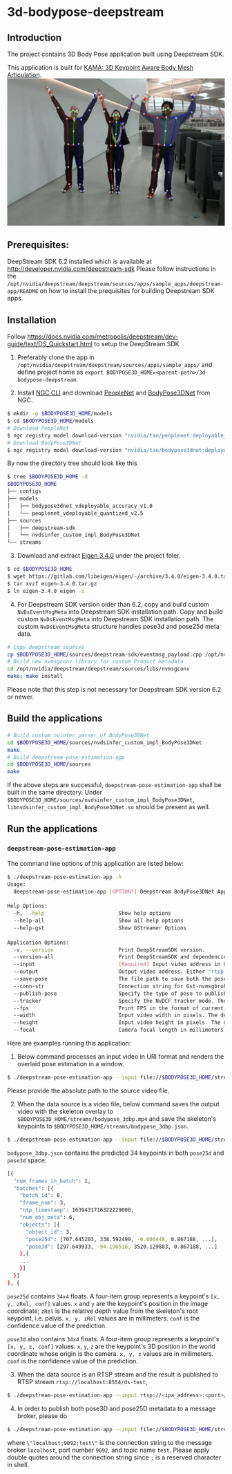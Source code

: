 # 3d-bodypose-deepstream

## Introduction
The project contains 3D Body Pose application built using  Deepstream SDK.

This application is built for [KAMA: 3D Keypoint Aware Body Mesh Articulation](https://arxiv.org/abs/2104.13502).
![sample pose output](./sources/.screenshot.png)
## Prerequisites:
DeepStream SDK 6.2 installed which is available at  http://developer.nvidia.com/deepstream-sdk
Please follow instructions in the `/opt/nvidia/deepstream/deepstream/sources/apps/sample_apps/deepstream-app/README` on how
to install the prequisites for building Deepstream SDK apps.

## Installation
Follow https://docs.nvidia.com/metropolis/deepstream/dev-guide/text/DS_Quickstart.html to setup the DeepStream SDK

1. Preferably clone the app in
  `/opt/nvidia/deepstream/deepstream/sources/apps/sample_apps/`
and define project home as `export BODYPOSE3D_HOME=<parent-path>/3d-bodypose-deepstream`.

2. Install [NGC CLI](https://ngc.nvidia.com/setup/installers/cli) and download [PeopleNet](https://catalog.ngc.nvidia.com/orgs/nvidia/teams/tao/models/peoplenet) and [BodyPose3DNet](https://ngc.nvidia.com/models/nvstaging:tao:bodypose3dnet) from NGC.
```bash
$ mkdir -p $BODYPOSE3D_HOME/models
$ cd $BODYPOSE3D_HOME/models
# Download PeopleNet
$ ngc registry model download-version "nvidia/tao/peoplenet:deployable_quantized_v2.5"
# Download BodyPose3DNet
$ ngc registry model download-version "nvidia/tao/bodypose3dnet:deployable_accuracy_v1.0"
```

By now the directory tree should look like this
```bash
$ tree $BODYPOSE3D_HOME -d
$BODYPOSE3D_HOME
├── configs
├── models
│   ├── bodypose3dnet_vdeployable_accuracy_v1.0
│   └── peoplenet_vdeployable_quantized_v2.5
├── sources
│   ├── deepstream-sdk
│   └── nvdsinfer_custom_impl_BodyPose3DNet
└── streams
```

3. Download and extract [Eigen 3.4.0](https://eigen.tuxfamily.org/index.php?title=Main_Page) under the project foler.
```bash
$ cd $BODYPOSE3D_HOME
$ wget https://gitlab.com/libeigen/eigen/-/archive/3.4.0/eigen-3.4.0.tar.gz
$ tar xvzf eigen-3.4.0.tar.gz
$ ln eigen-3.4.0 eigen -s
```

4. For Deepstream SDK version older than 6.2, copy and build custom `NvDsEventMsgMeta` into Deepstream SDK installation path. Copy and build custom `NvDsEventMsgMeta` into Deepstream SDK installation path.
The custom `NvDsEventMsgMeta` structure handles pose3d and pose25d meta data.
```bash
# Copy deepstream sources
cp $BODYPOSE3D_HOME/sources/deepstream-sdk/eventmsg_payload.cpp /opt/nvidia/deepstream/deepstream/sources/libs/nvmsgconv/deepstream_schema
# Build new nvmsgconv library for custom Product metadata
cd /opt/nvidia/deepstream/deepstream/sources/libs/nvmsgconv
make; make install
```
Please note that this step is not necessary for Deepstream SDK version 6.2 or newer.

## Build the applications
```bash
# Build custom nvinfer parser of BodyPose3DNet
cd $BODYPOSE3D_HOME/sources/nvdsinfer_custom_impl_BodyPose3DNet
make
# Build deepstream-pose-estimation-app
cd $BODYPOSE3D_HOME/sources
make
```
If the above steps are successful, `deepstream-pose-estimation-app` shall be built in the same directory. Under `$BODYPOSE3D_HOME/sources/nvdsinfer_custom_impl_BodyPose3DNet`, `libnvdsinfer_custom_impl_BodyPose3DNet.so` should be present as well.

## Run the applications
### `deepstream-pose-estimation-app`
The command line options of this application are listed below:
```bash
$ ./deepstream-pose-estimation-app -h
Usage:
  deepstream-pose-estimation-app [OPTION?] Deepstream BodyPose3DNet App

Help Options:
  -h, --help                        Show help options
  --help-all                        Show all help options
  --help-gst                        Show GStreamer Options

Application Options:
  -v, --version                     Print DeepStreamSDK version.
  --version-all                     Print DeepStreamSDK and dependencies version.
  --input                           [Required] Input video address in URI format by starting with "rtsp://" or "file://".
  --output                          Output video address. Either "rtsp://" or a file path is acceptable. If the value is "rtsp://", then the result video is published at "rtsp://localhost:8554/ds-test".
  --save-pose                       The file path to save both the pose25d and the recovered pose3d in JSON format.
  --conn-str                        Connection string for Gst-nvmsgbroker, e.g. <ip address>;<port>;<topic>.
  --publish-pose                    Specify the type of pose to publish. Acceptable value is either "pose3d" or "pose25d". If not specified, both "pose3d" and "pose25d" are published to the message broker.
  --tracker                         Specify the NvDCF tracker mode. The acceptable value is either "accuracy" or "perf". The default value is "accuracy".
  --fps                             Print FPS in the format of current_fps (averaged_fps).
  --width                           Input video width in pixels. The default value is 1280.
  --height                          Input video height in pixels. The default value is 720.
  --focal                           Camera focal length in millimeters. The default value is 800.79041.
```

Here are examples running this application:
1. Below command processes an input video in URI format and renders the overlaid pose estimation in a window.
```bash
$ ./deepstream-pose-estimation-app --input file://$BODYPOSE3D_HOME/streams/bodypose.mp4
```
Please provide the absolute path to the source video file.

2. When the data source is a video file, below command saves the output video with the skeleton overlay to `$BODYPOSE3D_HOME/streams/bodypose_3dbp.mp4` and save the skeleton's keypoints to `$BODYPOSE3D_HOME/streams/bodypose_3dbp.json`.
```bash
$ ./deepstream-pose-estimation-app --input file://$BODYPOSE3D_HOME/streams/bodypose.mp4 --output $BODYPOSE3D_HOME/streams/bodypose_3dbp.mp4 --focal 800.0 --width 1280 --height 720 --fps --save-pose $BODYPOSE3D_HOME/streams/bodypose_3dbp.json
```
`bodypose_3dbp.json` contains the predicted 34 keypoints in both `pose25d` and `pose3d` space:
```bash
[{
  "num_frames_in_batch": 1,
  "batches": [{
    "batch_id": 0,
    "frame_num": 3,
    "ntp_timestamp": 1639431716322229000,
    "num_obj_meta": 6,
    "objects": [{
      "object_id": 3,
      "pose25d": [707.645203, 338.592499, -0.000448, 0.867188, ...],
      "pose3d": [297.649933, -94.196518, 3520.129883, 0.867188, ...]
    },{
    ...
    }]
  }]
}, {
```
`pose25d` contains `34x4` floats. A four-item group represents a keypoint's `[x, y, zRel, conf]`
values. `x` and `y` are the keypoint's position in the image coordinate; `zRel` is the relative
depth value from the skeleton's root keypoint, i.e. pelvis. `x, y, zRel` values are in millimeters.
`conf` is the confidence value of the prediction.

`pose3d` also contains `34x4` floats. A four-item group represents a keypoint's `[x, y, z, conf]`
values. `x`, `y`, `z` are the keypoint's 3D position in the world coordinate whose origin is the
camera. `x, y, z` values are in millimeters. `conf` is the confidence value of the prediction.

3. When the data source is an RTSP stream and the result is published to RTSP stream `rtsp://localhost:8554/ds-test`,
```bash
$ ./deepstream-pose-estimation-app --input rtsp://<ipa_address>:<port>/<topic> --output rtsp://
```

4. In order to publish both pose3D and pose25D metadata to a message broker, please do
```bash
$ ./deepstream-pose-estimation-app --input file://$BODYPOSE3D_HOME/streams/bodypose.mp4 --conn-str "localhost;9092;test"
```
where `\"localhost;9092;test\"` is the connection string to the message broker `localhost`, port number `9092`, and topic name `test`. Please apply double quotes around the connection string since `;` is a reserved character in shell.
